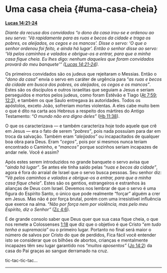 # Uma casa cheia {#uma-casa-cheia}

[**Lucas 14:21-24**](http://bibliaonline.com.br/acf/lc/14/21-24)

_Diante da recusa dos convidados “o dono da casa irou-se e ordenou ao seu servo: ‘Vá rapidamente para as ruas e becos da cidade e traga os pobres, os aleijados, os cegos e os mancos’. Disse o servo: ‘O que o senhor ordenou foi feito, e ainda há lugar’. Então o senhor disse ao servo: ‘Vá pelos caminhos e valados e obrigue-os a entrar, para que a minha casa fique cheia. Eu lhes digo: nenhum daqueles que foram convidados provará do meu banquete’” (_[_Lucas 14:21-24_](http://bibliaonline.com.br/acf/lc/14/21-24)_)._

Os primeiros convidados são os judeus que rejeitaram o Messias. Então o “_dono da casa”_ envia o servo em caráter de urgência para “_as ruas e becos da cidade em busca dos pobres, os aleijados, os cegos e os mancos”_. Estes são os discípulos e outros israelitas que seguiam a Jesus e seriam perseguidos e mortos pelos judeus, como foram Estêvão e Tiago ([At 7:59](http://bibliaonline.com.br/acf/atos/7/59); [12:2](http://bibliaonline.com.br/acf/atos/12/2)), e também os que Saulo entregava às autoridades. Todos os apóstolos, exceto João, sofreriam mortes violentas. A eles cabe muito bem o que é dito na carta aos Hebreus a respeito dos mártires do Antigo Testamento: “_O mundo não era digno deles”_ ([Hb 11:38](http://bibliaonline.com.br/acf/hb/11/38)).

O que os caracterizava — e também caracteriza hoje todo aquele que crê em Jesus — era o fato de serem “_pobres”_, pois nada possuíam para dar em troca da salvação. Também eram “_aleijados”_ ou incapacitados de qualquer boa obra para Deus. Eram “_cegos”_, pois por si mesmos nunca teriam encontrado o Caminho, e “_mancos”_ porque sozinhos seriam incapazes de andar nele. Você é assim?

Após estes serem introduzidos no grande banquete o servo avisa que “_ainda há lugar”_. Se antes ele tinha saído pelas “_ruas e becos da cidade”_, agora é fora do arraial de Israel que o servo busca pessoas. Seu senhor diz: “_Vá pelos caminhos e valados e obrigue-os a entrar, para que a minha casa fique cheia”_. Estes são os gentios, estrangeiros e estranhos às alianças de Deus com Israel. Devemos nos lembrar de que o servo é uma figura do Espírito Santo, o único que pode realmente “forçar” alguém a crer em Jesus. Mas não é por força brutal, porém com uma irresistível influência que exerce na alma. “_Não por força nem por violência, mas pelo meu Espírito, diz o Senhor”_ ([Zc 4:6](http://bibliaonline.com.br/acf/zc/4/6)).

É de grande consolo saber que Deus quer que sua casa fique cheia, o que nos remete a Colossenses [1:18](http://bibliaonline.com.br/acf/cl/1/18) que diz que o objetivo é que Cristo “_em tudo tenha a supremacia”_ ou o primeiro lugar. Portanto no final será maior o número de salvos por Cristo do que de perdidos, Fica fácil você entender isto se considerar que os bilhões de abortos, crianças e mentalmente incapazes têm seu lugar garantido nos “_muitos aposentos”_ ([Jo 14:2](http://bibliaonline.com.br/acf/jo/14/2)) da casa do Pai graças ao sangue derramado na cruz.

tic-tac-tic-tac...

*****